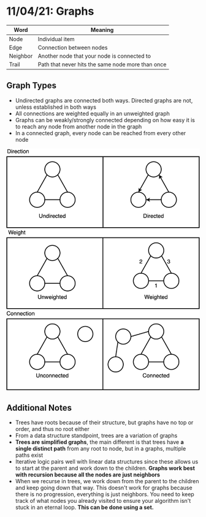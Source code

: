 # 11/04/21: Graphs

| Word | Meaning |
| ---- | ------- |
| Node | Individual item |
| Edge | Connection between nodes |
| Neighbor | Another node that your node is connected to |
| Trail | Path that never hits the same node more than once |

## Graph Types
- Undirected graphs are connected both ways. Directed graphs are not, unless established in both ways
- All connections are weighted equally in an unweighted graph
- Graphs can be weakly/strongly connected depending on how easy it is to reach any node from another node in the graph
- In a connected graph, every node can be reached from every other node

![Visual](/Images/GraphTypes.png)

## Additional Notes
- Trees have roots because of their structure, but graphs have no top or order, and thus no root either
- From a data structure standpoint, trees are a variation of graphs
- **Trees are simplified graphs**, the main different is that trees have **a single distinct path** from any root to node, but in a graphs, multiple paths exist
- Iterative logic pairs well with linear data structures since these allows us to start at the parent and work down to the children. **Graphs work best with recursion because all the nodes are just neighbors**
- When we recurse in trees, we work down from the parent to the children and keep going down that way. This doesn't work for graphs because there is no progression, everything is just neighbors. You need to keep track of what nodes you already visited to ensure your algorithm isn't stuck in an eternal loop. **This can be done using a set.**